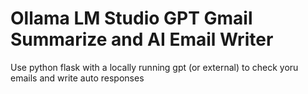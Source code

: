 # Ollama LM Studio GPT Gmail Summarize and AI Email Writer
 Use python flask with a locally running gpt (or external) to check yoru emails and write auto responses
